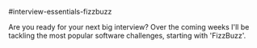 #interview-essentials-fizzbuzz

Are you ready for your next big interview? Over the coming weeks I'll be tackling the most popular software challenges, starting with 'FizzBuzz'.

